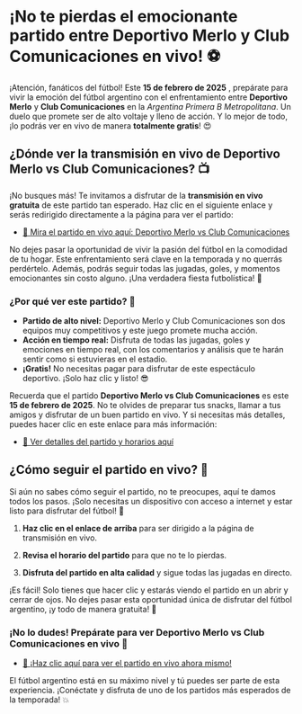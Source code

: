 # ¡No te pierdas el emocionante partido entre Deportivo Merlo y Club Comunicaciones en vivo! ⚽

¡Atención, fanáticos del fútbol! Este **15 de febrero de 2025** , prepárate para vivir la emoción del fútbol argentino con el enfrentamiento entre **Deportivo Merlo** y **Club Comunicaciones** en la _Argentina Primera B Metropolitana_. Un duelo que promete ser de alto voltaje y lleno de acción. Y lo mejor de todo, ¡lo podrás ver en vivo de manera **totalmente gratis**! 😍

## ¿Dónde ver la transmisión en vivo de Deportivo Merlo vs Club Comunicaciones? 📺

¡No busques más! Te invitamos a disfrutar de la **transmisión en vivo gratuita** de este partido tan esperado. Haz clic en el siguiente enlace y serás redirigido directamente a la página para ver el partido:

- [🎥 Mira el partido en vivo aquí: Deportivo Merlo vs Club Comunicaciones](https://tinyurl.com/livestreamfreeo?st=Deportivo+Merlo+vs+Club+Comunicaciones&si=ghc)

No dejes pasar la oportunidad de vivir la pasión del fútbol en la comodidad de tu hogar. Este enfrentamiento será clave en la temporada y no querrás perdértelo. Además, podrás seguir todas las jugadas, goles, y momentos emocionantes sin costo alguno. ¡Una verdadera fiesta futbolística! 🎉

### ¿Por qué ver este partido? 🤔

- **Partido de alto nivel:** Deportivo Merlo y Club Comunicaciones son dos equipos muy competitivos y este juego promete mucha acción.
- **Acción en tiempo real:** Disfruta de todas las jugadas, goles y emociones en tiempo real, con los comentarios y análisis que te harán sentir como si estuvieras en el estadio.
- **¡Gratis!** No necesitas pagar para disfrutar de este espectáculo deportivo. ¡Solo haz clic y listo! 😎

Recuerda que el partido **Deportivo Merlo vs Club Comunicaciones** es este **15 de febrero de 2025**. No te olvides de preparar tus snacks, llamar a tus amigos y disfrutar de un buen partido en vivo. Y si necesitas más detalles, puedes hacer clic en este enlace para más información:

- [📅 Ver detalles del partido y horarios aquí](https://tinyurl.com/livestreamfreeo?st=Deportivo+Merlo+vs+Club+Comunicaciones&si=ghc)

## ¿Cómo seguir el partido en vivo? 🔴

Si aún no sabes cómo seguir el partido, no te preocupes, aquí te damos todos los pasos. ¡Solo necesitas un dispositivo con acceso a internet y estar listo para disfrutar del fútbol! 🤩

1. **Haz clic en el enlace de arriba** para ser dirigido a la página de transmisión en vivo.

2. **Revisa el horario del partido** para que no te lo pierdas.

3. **Disfruta del partido en alta calidad** y sigue todas las jugadas en directo.

¡Es fácil! Solo tienes que hacer clic y estarás viendo el partido en un abrir y cerrar de ojos. No dejes pasar esta oportunidad única de disfrutar del fútbol argentino, ¡y todo de manera gratuita! 🌟

### ¡No lo dudes! Prepárate para ver **Deportivo Merlo vs Club Comunicaciones** en vivo 🎉

- [🔗 ¡Haz clic aquí para ver el partido en vivo ahora mismo!](https://tinyurl.com/livestreamfreeo?st=Deportivo+Merlo+vs+Club+Comunicaciones&si=ghc)

El fútbol argentino está en su máximo nivel y tú puedes ser parte de esta experiencia. ¡Conéctate y disfruta de uno de los partidos más esperados de la temporada! 💥
